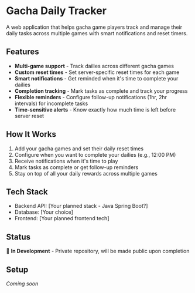 # Gacha Daily Tracker

A web application that helps gacha game players track and manage their daily tasks across multiple games with smart notifications and reset timers.

## Features

- **Multi-game support** - Track dailies across different gacha games
- **Custom reset times** - Set server-specific reset times for each game
- **Smart notifications** - Get reminded when it's time to complete your dailies
- **Completion tracking** - Mark tasks as complete and track your progress
- **Flexible reminders** - Configure follow-up notifications (1hr, 2hr intervals) for incomplete tasks
- **Time-sensitive alerts** - Know exactly how much time is left before server reset

## How It Works

1. Add your gacha games and set their daily reset times
2. Configure when you want to complete your dailies (e.g., 12:00 PM)
3. Receive notifications when it's time to play
4. Mark tasks as complete or get follow-up reminders
5. Stay on top of all your daily rewards across multiple games

## Tech Stack

- Backend API: [Your planned stack - Java Spring Boot?]
- Database: [Your choice]
- Frontend: [Your planned frontend tech]

## Status

🚧 **In Development** - Private repository, will be made public upon completion

## Setup

*Coming soon*
